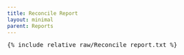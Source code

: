 ```yaml
---
title: Reconcile Report
layout: minimal
parent: Reports
---
```


<pre>
{% include_relative raw/Reconcile_report.txt %}
</pre>
